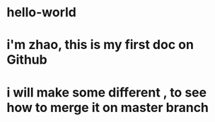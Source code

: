 # hello-world
# i'm zhao, this is my first doc on Github
# i will make some different , to see how to merge it on master branch
